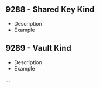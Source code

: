 ## 9288 - Shared Key Kind
- Description
- Example

## 9289 - Vault Kind
- Description
- Example

...
